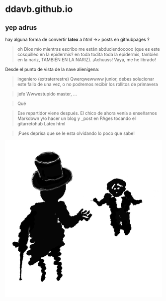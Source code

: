# ddavb.github.io

## yep adrus

hay alguna forma de convertir **latex** a *html* ->> posts en githubpages ?

> oh Dios mío mientras escribo me están abduciendooooo (que es este cosquilleo en la epidermis? en toda todita toda la epidermis, también en la nariz, TAMBIÉN EN LA NARIZ). ¡Achuuss! Vaya, me he librado!

Desde el punto de vista de la nave alienígena:

> ingeniero (extraterrestre) Qwerqwewwww junior, debes solucionar este fallo de una vez, o no podremos recibir los rollitos de primavera

> jefe Wwwestupido master, ...

> Qué

> Ese repartidor viene después. El chico de ahora venía a enseñarnos Markdown y/o hacer un blog y _post en PAges tocando el gitarretohub Latex html

> ¡Pues deprisa que se le esta olvidando lo poco que sabe!

![For real bro](https://raw.githubusercontent.com/ddavb/ddavb.github.io/master/_images/idea2.png)


